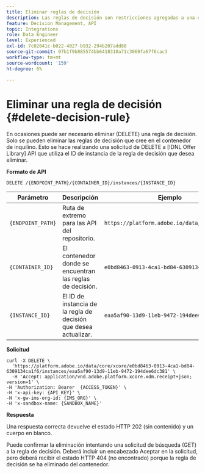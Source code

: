 ```yaml
---
title: Eliminar reglas de decisión
description: Las reglas de decisión son restricciones agregadas a una oferta personalizada y aplicadas a un perfil para determinar la elegibilidad.
feature: Decision Management, API
topic: Integrations
role: Data Engineer
level: Experienced
exl-id: 7c02041c-b022-4027-b932-294b207add80
source-git-commit: 07b1f9b885574bb6418310a71c3060fa67f6cac3
workflow-type: tm+mt
source-wordcount: '159'
ht-degree: 6%

---
```


# Eliminar una regla de decisión {#delete-decision-rule}

En ocasiones puede ser necesario eliminar (DELETE) una regla de decisión. Solo se pueden eliminar las reglas de decisión que cree en el contenedor de inquilino. Esto se hace realizando una solicitud de DELETE a [!DNL Offer Library] API que utiliza el ID de instancia de la regla de decisión que desea eliminar.

**Formato de API**

```http
DELETE /{ENDPOINT_PATH}/{CONTAINER_ID}/instances/{INSTANCE_ID}
```

| Parámetro | Descripción | Ejemplo |
| --------- | ----------- | ------- |
| `{ENDPOINT_PATH}` | Ruta de extremo para las API del repositorio. | `https://platform.adobe.io/data/core/xcore/` |
| `{CONTAINER_ID}` | El contenedor donde se encuentran las reglas de decisión. | `e0bd8463-0913-4ca1-bd84-6309134ca1f6` |
| `{INSTANCE_ID}` | El ID de instancia de la regla de decisión que desea actualizar. | `eaa5af90-13d9-11eb-9472-194dee6dc381` |

**Solicitud**

```shell
curl -X DELETE \
  'https://platform.adobe.io/data/core/xcore/e0bd8463-0913-4ca1-bd84-6309134ca1f6/instances/eaa5af90-13d9-11eb-9472-194dee6dc381' \
  -H 'Accept: application/vnd.adobe.platform.xcore.xdm.receipt+json; version=1' \
-H 'Authorization: Bearer  {ACCESS_TOKEN}' \
-H 'x-api-key: {API_KEY}' \
-H 'x-gw-ims-org-id: {IMS_ORG}' \
-H 'x-sandbox-name: {SANDBOX_NAME}'
```

**Respuesta**

Una respuesta correcta devuelve el estado HTTP 202 (sin contenido) y un cuerpo en blanco.

Puede confirmar la eliminación intentando una solicitud de búsqueda (GET) a la regla de decisión. Deberá incluir un encabezado Aceptar en la solicitud, pero deberá recibir el estado HTTP 404 (no encontrado) porque la regla de decisión se ha eliminado del contenedor.
